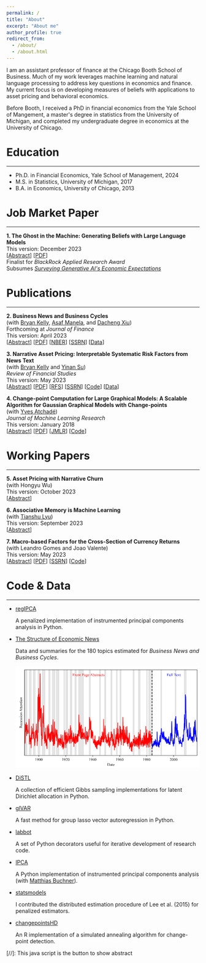 ```yaml
---
permalink: /
title: "About"
excerpt: "About me"
author_profile: true
redirect_from: 
  - /about/
  - /about.html
---
```

I am an assistant professor of finance at the Chicago Booth School of Business. Much of my work leverages machine learning and natural language processing to address key questions in economics and finance.  My current focus is on developing measures of beliefs with applications to asset pricing and behavioral economics.

Before Booth, I received a PhD in financial economics from the Yale School of Mangement, a master's degree in statistics from the University of Michigan, and completed my undergraduate degree in economics at the University of Chicago.

Education
=========
---
* Ph.D. in Financial Economics, Yale School of Management, 2024
* M.S. in Statistics, University of Michigan, 2017
* B.A. in Economics, University of Chicago, 2013

<div id="Papers">
</div>

Job Market Paper
================
---
**1. The Ghost in the Machine: Generating Beliefs with Large Language Models**\
This version: December 2023\
  \[<a href="#/" onclick="visib('LLM')">Abstract</a>\] \[[PDF](../files/LLM.pdf)\]\
Finalist for *BlackRock Applied Research Award*\
Subsumes *[Surveying Generative AI's Economic Expectations](https://papers.ssrn.com/sol3/papers.cfm?abstract_id=4430515)*
<div id="LLM" style="display: none; text-align: justify; line-height: 1.2" >
I introduce a methodology to generate economic expectations by applying large language models to historical news.  Leveraging this methodology, I make three key contributions.  (1) I show generated expectations closely match existing survey measures and capture many of the same deviations from full-information rational expectations.  (2) I use my method to generate 120 years of economic expectations from which I construct a measure of economic sentiment capturing systematic errors in generated expectations.  (3) I then employ this measure to investigate behavioral theories of bubbles.  Using a sample of industry-level run-ups over the past 100 years, I find that an industry's exposure to economic sentiment is associated with a higher probability of a crash and lower future returns.  Additionally, I find a higher degree of feedback between returns and sentiment during run-ups that crash, consistent with return extrapolation as a key mechanism behind bubbles.
<br>
<IMG src="../files/LLM.png"  alt="LLM"/>
</div>

Publications
============
---
**2. Business News and Business Cycles**\
   (with [Bryan Kelly](https://www.bryankellyacademic.org/), [Asaf Manela](https://asafmanela.github.io/), and [Dacheng Xiu](https://dachxiu.chicagobooth.edu/))\
   Forthcoming at *Journal of Finance*\
   This version: April 2023\
    \[<a href="#/" onclick="visib('BNBC')">Abstract</a>\]   \[[PDF](../files/BNBC.pdf)\] \[[NBER](https://www.nber.org/papers/w29344)\] \[[SSRN](https://papers.ssrn.com/sol3/papers.cfm?abstract_id=3446225)\] \[[Data](http://structureofnews.com/)\]
<div id="BNBC" style="display: none; text-align: justify; line-height: 1.2" >
We propose an approach to measuring the state of the economy via textual analysis of business news. From the full text of 800,000 Wall Street Journal articles for 1984–2017, we estimate a topic model that summarizes business news into interpretable topical themes and quantifies the proportion of news attention allocated to each theme over time. News attention closely tracks a wide range of economic activities and explains 25% of aggregate stock market returns. A text-augmented VAR demonstrates the large incremental role of news text in modeling macroeconomic dynamics. We use this model to retrieve the narratives that underlie business cycle fluctuations.
<br>
<IMG src="../files/BNBC.png"  alt="BNBC"/>
</div>

**3. Narrative Asset Pricing: Interpretable Systematic Risk Factors from News Text**\
   (with [Bryan Kelly](https://www.bryankellyacademic.org/) and [Yinan Su](https://www.suyinan.com/))\
   *Review of Financial Studies*\
   This version: May 2023\
   \[<a href="#/" onclick="visib('narrativeAP')">Abstract</a>\] \[[PDF](../files/narrative_AP.pdf)\] \[[RFS](https://doi.org/10.1093/rfs/hhad042)\] \[[SSRN](https://papers.ssrn.com/sol3/papers.cfm?abstract_id=3895277)\] \[[Code](https://github.com/lbybee/regipca)\] \[[Data](https://dataverse.harvard.edu/dataset.xhtml?persistentId=doi:10.7910/DVN/VIWCTK)\]
<div id="narrativeAP" style="display: none; text-align: justify; line-height: 1.2" >
We estimate a narrative factor pricing model from news text of The Wall Street Journal. Our empirical method integrates topic modeling (LDA), latent factor analysis (IPCA), and variable selection (group lasso). Narrative factors achieve higher out-of-sample Sharpe ratios and smaller pricing errors than standard characteristic-based factor models and predict future investment opportunities in a manner consistent with the ICAPM. We derive an interpretation of the estimated risk factors from narratives in the underlying article text.
<br>
<IMG src="../files/narrative_AP.png"  alt="narrative_AP"/>
</div>

**4. Change-point Computation for Large Graphical Models: A Scalable Algorithm for Gaussian Graphical Models with Change-points**\
    (with [Yves Atchadé](https://math.bu.edu/people/atchade/))\
    *Journal of Machine Learning Research*\
    This version: January 2018\
      \[<a href="#/" onclick="visib('GCP')">Abstract</a>\] \[[PDF](../files/GCP.pdf)\] \[[JMLR](https://www.jmlr.org/papers/volume19/17-218/17-218.pdf)\] \[[Code](https://cran.r-project.org/web/packages/changepointsHD/index.html)\]
<div id="GCP" style="display: none; text-align: justify; line-height: 1.2" >
Graphical models with change-points are computationally challenging to fit, particularly in cases where the number of observation points and the number of nodes in the graph are large. Focusing on Gaussian graphical models, we introduce an approximate majorize- minimize (MM) algorithm that can be useful for computing change-points in large graphical models. The proposed algorithm is an order of magnitude faster than a brute force search. Under some regularity conditions on the data generating process, we show that with high probability, the algorithm converges to a value that is within statistical error of the true change-point. A fast implementation of the algorithm using Markov Chain Monte Carlo is also introduced. The performances of the proposed algorithms are evaluated on synthetic data sets and the algorithm is also used to analyze structural changes in the S&P 500 over the period 2000-2016.
<br>
<IMG src="../files/GCP.png"  alt="GCP"/>
</div>

Working Papers
==============
---

**5. Asset Pricing with Narrative Churn**\
   (with Hongyu Wu)\
   This version: October 2023\
   \[<a href="#/" onclick="visib('churn')">Abstract</a>\]
<div id="churn" style="display: none; text-align: justify; line-height: 1.2" >
   Why do some assets earn higher returns than others? Why are markets so volatile? The CAPM's failure and excess volatility are two of the central puzzles in asset pricing. We propose a new explanation for these puzzles that we term narrative churn: the events or "narratives" that drive asset price variation are constantly changing. By estimating local penalized regressions using textual embeddings extracted from conference call transcripts, we show that (1) narrative churn can explain three times the cross-sectional variation in expected returns as the best static explanations over our sample, (2) narrative churn explains a significantly larger proportion of time-series variation than benchmark models. Finally, we show how our method can be used to decompose the narratives which drive returns to better understand the origins of these puzzles.
<br>
<IMG src="../files/churn.png"  alt="churn"/>
</div>

**6. Associative Memory is Machine Learning**\
   (with [Tianshu Lyu](https://www.tianshulyu.com/))\
   This version: September 2023\
   \[<a href="#/" onclick="visib('MLmemory')">Abstract</a>\]
<div id="MLmemory" style="display: none; text-align: justify; line-height: 1.2" >
    We document a relationship between memory-based models of beliefs and a general class of kernel methods from the statistics and machine learning literature. Motivated by this relationship, we propose a new form of memory-based beliefs which aligns more closely with the state of the art in the machine learning literature. We explore this approach empirically by introducing a measure of "narrative memory" -- similarity between states of the world based on similarity in narrative representations of those states. Using textual embeddings extracted from conference call transcripts, we show that our estimates of memory-based beliefs explain variation in errors in long-term growth forecasts of IBES analysts. We conclude by discussing implications of this relationship for the literature on memory-based models of beliefs.
<br>
<IMG src="../files/MLmemory.png"  alt="MLmemory"/>
</div>

**7. Macro-based Factors for the Cross-Section of Currency Returns**\
    (with Leandro Gomes and Joao Valente)\
    This version: May 2023\
      \[<a href="#/" onclick="visib('mIPCA')">Abstract</a>\] \[[PDF](../files/mIPCA.pdf)\] \[[SSRN](https://papers.ssrn.com/sol3/papers.cfm?abstract_id=4400205)\] \[[Code](https://github.com/bkelly-lab/ipca)\]
<div id="mIPCA" style="display: none; text-align: justify; line-height: 1.2" >
We use macroeconomic characteristics and exposures to Carry and Dollar as instruments to estimate a latent factor model with time-varying betas with the instrumented principal components analysis (IPCA) method by Kelly et al. (2020). On a pure out-of-sample basis, this model can explain up to 78% of cross-sectional variation of a Global panel of currencies excess returns, compared to only 27.9% for Dollar and Carry and 51% for a static PCA model. The latent factor and time-varying exposures are directly linked to macroeconomic fundamentals. The most relevant are exports exposures to commodities and US trade, credit over GDP, and interest rate differentials. This model, therefore, sheds light on how to incorporate macroeconomic fundamentals to explain time-series and cross-section.
<br>
<IMG src="../files/mIPCA.png"  alt="mIPCA"/>
</div>

<div id="CodeData">
</div>

Code & Data
===========
---
- [regIPCA](https://github.com/lbybee/regipca)

    A penalized implementation of instrumented principal components analysis in Python.

- [The Structure of Economic News](http://structureofnews.com/)

    Data and summaries for the 180 topics estimated for *Business News and Business Cycles*.

    ![Recession Attention](../files/structure_att.png)

- [DiSTL](https://github.com/lbybee/DiSTL)

    A collection of efficient Gibbs sampling implementations for latent Dirichlet allocation in Python.

- [glVAR](https://github.com/lbybee/glVAR)

   A fast method for group lasso vector autoregression in Python.

- [labbot](https://github.com/lbybee/labbot)

    A set of Python decorators useful for iterative development of research code.

- [IPCA](https://github.com/bkelly-lab/ipca)

    A Python implementation of instrumented principal components analysis (with [Matthias Buchner](https://www.mbuechner.com/)).

- [statsmodels](https://github.com/statsmodels/statsmodels)

    I contributed the distributed estimation procedure of Lee et al. (2015) for penalized estimators.

- [changepointsHD](https://cran.r-project.org/web/packages/changepointsHD/index.html)

    An R implementation of a simulated annealing algorithm for change-point detection.

[//]: This java script is the button to show abstract
<script>
 function visib(id) {
  var x = document.getElementById(id);
  if (x.style.display === "block") {
    x.style.display = "none";
  } else {
    x.style.display = "block";
  }
}
</script>
